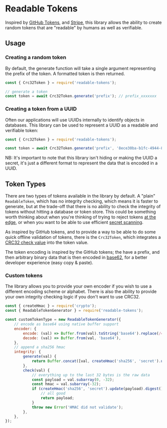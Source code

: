 # Readable Tokens

Inspired by [GitHub Tokens](https://github.blog/2021-04-05-behind-githubs-new-authentication-token-formats/), and 
[Stripe](https://dev.to/stripe/designing-apis-for-humans-object-ids-3o5a), this library allows the ability to create
random tokens that are "readable" by humans as well as verifiable.

## Usage

### Creating a random token

By default, the generate function will take a single argument representing the prefix of the token. A formatted token
is then returned.

```js
const { Crc32Token } = require('readable-tokens');

// generate a token
const token = await Crc32Token.generate('prefix'); // prefix_xxxxxxx
```

### Creating a token from a UUID

Often our applications will use UUIDs internally to identify objects in databases. This library can be used to represent
a UUID as a readable and verifiable token:

```js
const { Crc32Token } = require('readable-tokens');

const token = await Crc32Token.generate('prefix', '8ece30ba-b1fc-4944-8758-75b20ebc1cc7'); // test_KNJYokHOindxbwRAd4MRNhPA6a5
```

NB: It's important to note that this library isn't hiding or making the UUID a secret, it's just a different format to
represent the data that is encoded in a UUID.


## Token Types

There are two types of tokens available in the library by default. A "plain" `ReadableToken`, which has no integrity
checking, which means it is faster to generate, but at the trade-off that there is no ability to check the integrity of
tokens without hitting a database or token store. This could be something worth thinking about when you're thinking of 
trying to reject tokens [at the edge](https://en.wikipedia.org/wiki/Edge_computing), or when you want to be able to use
efficient [secret scanning](https://docs.github.com/en/code-security/secret-scanning/about-secret-scanning).

As inspired by GitHub tokens, and to provide a way to be able to do some quick offline validation of tokens, there is
the `Crc32Token`, which integrates a [CRC32 check value](https://en.wikipedia.org/wiki/Cyclic_redundancy_check) into the
token value.

The token encoding is inspired by the GitHub tokens; the have a prefix, and then arbitrary binary data that is then
encoded in [base62](https://en.wikipedia.org/wiki/Base62), for a better developer experience (easy copy & paste).

### Custom tokens

The library allows you to provide your own encoder if you wish to use a different encoding scheme or alphabet. There is
also the ability to provide your own integrity checking logic if you don't want to use CRC32.

```js
const { createHmac } = require('crypto');
const { ReadableTokenGenerator } = require('readable-tokens');

const customTokenType = new ReadableTokenGenerator({
    // encode as base64 using native buffer support
    encoder: {
        encode: (val) => Buffer.from(val).toString('base64').replace(/=+$/, ''),
        decode: (val) => Buffer.from(val, 'base64'),
    },
    // append a sha256 hmac
    integrity: {
        generate(val) {
            return Buffer.concat([val, createHmac('sha256', 'secret').update(val).digest()]);
        },
        check(val) {
            // everything up to the last 32 bytes is the raw data
            const payload = val.subarray(0, -32);
            const hmac = val.subarray(-32);
            if (createHmac('sha256', 'secret').update(payload).digest().equals(hmac)) {
                // all good
                return payload;
            }
            throw new Error('HMAC did not validate');
        },
    },
});
```
